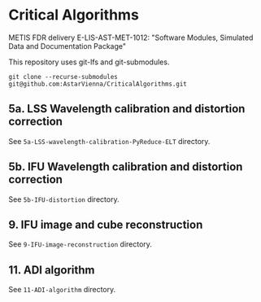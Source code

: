 # Critical Algorithms
METIS FDR delivery E-LIS-AST-MET-1012: "Software Modules, Simulated Data and Documentation Package"

This repository uses git-lfs and git-submodules.

```
git clone --recurse-submodules git@github.com:AstarVienna/CriticalAlgorithms.git
```

## 5a. LSS Wavelength calibration and distortion correction

See `5a-LSS-wavelength-calibration-PyReduce-ELT` directory.

## 5b. IFU Wavelength calibration and distortion correction

See `5b-IFU-distortion` directory.

## 9. IFU image and cube reconstruction

See `9-IFU-image-reconstruction` directory.

## 11. ADI algorithm

See `11-ADI-algorithm` directory.

